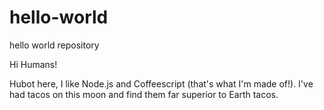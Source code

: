 # hello-world
hello world repository

Hi Humans!

Hubot here, I like Node.js and Coffeescript (that's what I'm made of!).
I've had tacos on this moon and find them far superior to Earth tacos.
